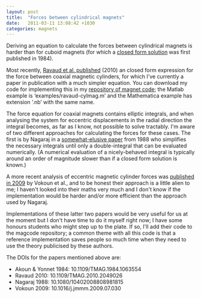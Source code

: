 ```yaml
---
layout: post
title:  "Forces between cylindrical magnets"
date:   2011-03-11 13:08:42 +1030
categories: magnets
---
```


<p>Deriving an equation to calculate the forces between cylindrical magnets is harder than for cuboid magnets (for which a <a href="http://dx.doi.org/10.1109/TMAG.1984.1063554">closed form solution</a> was first published in 1984).</p><p>Most recently, <a href="10.1109/TMAG.2010.2049026">Ravaud et al. published</a> (2010) an closed form expression for the force between coaxial magnetic cylinders, for which I've currently a paper in publication with a much simpler equation. You can download my code for implementing this in my <a href="https://github.com/wspr/magcode">repository of magnet code</a>; the Matlab example is ‘examples/ravaud-cylmag.m’ and the Mathematica example has extension ‘.nb’ with the same name.</p><p>The force equation for coaxial magnets contains elliptic integrals, and when analysing the system for eccentric displacements in the radial direction the integral becomes, as far as I know, not possible to solve tractably. I'm aware of two different approaches for calculating the forces for these cases. The first is by Nagaraj in a <a href="http://dx.doi.org/10.1080/10402008808981815">somewhat-elusive paper</a> from 1988 who simplifies the necessary integrals until only a double-integral that can be evaluated numerically. (A numerical evaluation of a nicely-behaved integral is typically around an order of magnitude slower than if a closed form solution is known.)</p><p>A more recent analysis of eccentric magnetic cylinder forces was <a href="http://dx.doi.org/10.1016/j.jmmm.2009.07.030">published in 2009</a> by Vokoun et al., and to be honest their approach is a little alien to me; I haven't looked into their maths very much and I don't know if the implementation would be harder and/or more efficient than the approach used by Nagaraj.</p><p>Implementations of these latter two papers would be very useful for us at the moment but I don't have time to do it myself right now; I have some honours students who might step up to the plate. If so, I'll add their code to the magcode repository; a common theme with all this code is that a reference implementation saves people so much time when they need to use the theory publicised by these authors.</p><p>The DOIs for the papers mentioned above are:</p><ul><li>Akoun &amp; Yonnet 1984: 10.1109/TMAG.1984.1063554</li><li>Ravaud 2010: 10.1109/TMAG.2010.2049026</li><li>Nagaraj 1988: 10.1080/10402008808981815</li><li>Vokoun 2009: 10.1016/j.jmmm.2009.07.030</li></ul>
